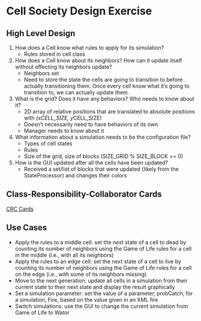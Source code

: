 # Cell Society Design Exercise

## High Level Design

1. How does a Cell know what rules to apply for its simulation?
    * Rules stored in cell class
2. How does a Cell know about its neighbors? How can it update itself without effecting its neighbors update?
    * Neighbors set
    * Need to store the state the cells are going to transition to before actually transitioning them. Once every cell know what it’s going to transition to, we can actually update them.
3. What is the grid? Does it have any behaviors? Who needs to know about it?
    * 2D array of relative positions that are translated to absolute positions with (x*CELL_SIZE, y*CELL_SIZE)
    * Doesn’t necessarily need to have behaviors of its own
    * Manager needs to know about it
4. What information about a simulation needs to be the configuration file?
    * Types of cell states 
    * Rules
    * Size of the grid, size of blocks (SIZE_GRID % SIZE_BLOCK == 0)
5. How is the GUI updated after all the cells have been updated?
    * Received a set/list of blocks that were updated (likely from the StateProcessor) and changes their colors

## Class-Responsibility-Collaborator Cards
[CRC Cards](https://coursework.cs.duke.edu/CompSci308_2017Fall/cellsociety_team16/raw/master/20170914_180033.jpg)

## Use Cases 
* Apply the rules to a middle cell: set the next state of a cell to dead by counting its number of neighbors using the Game of Life rules for a cell in the middle (i.e., with all its neighbors)
* Apply the rules to an edge cell: set the next state of a cell to live by counting its number of neighbors using the Game of Life rules for a cell on the edge (i.e., with some of its neighbors missing)
* Move to the next generation: update all cells in a simulation from their current state to their next state and display the result graphically
* Set a simulation parameter: set the value of a parameter, probCatch, for a simulation, Fire, based on the value given in an XML fire
* Switch simulations: use the GUI to change the current simulation from Game of Life to Wator
